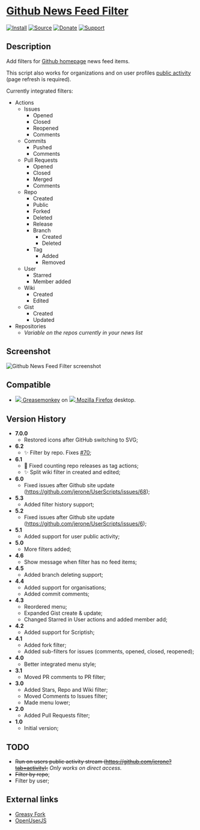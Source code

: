# [Github News Feed Filter](https://github.com/jerone/UserScripts/tree/master/Github_News_Feed_Filter)

[![Install](https://raw.github.com/jerone/UserScripts/master/_resources/Install-button.png)](https://github.com/jerone/UserScripts/raw/master/Github_News_Feed_Filter/Github_News_Feed_Filter.user.js)
[![Source](https://raw.github.com/jerone/UserScripts/master/_resources/Source-button.png)](https://github.com/jerone/UserScripts/blob/master/Github_News_Feed_Filter/Github_News_Feed_Filter.user.js)
[![Donate](https://raw.github.com/jerone/UserScripts/master/_resources/Donate-button.png)](https://www.paypal.com/cgi-bin/webscr?cmd=_s-xclick&hosted_button_id=VCYMHWQ7ZMBKW)
[![Support](https://raw.github.com/jerone/UserScripts/master/_resources/Support-button.png)](https://github.com/jerone/UserScripts/issues)


## Description

Add filters for [Github homepage](https://github.com) news feed items.

This script also works for organizations and on user profiles [public activity](https://github.com/jerone?tab=activity) (page refresh is required).

Currently integrated filters:

* Actions
    * Issues
        * Opened
        * Closed
        * Reopened
        * Comments
    * Commits
        * Pushed
        * Comments
    * Pull Requests
        * Opened
        * Closed
        * Merged
        * Comments
    * Repo
        * Created
        * Public
        * Forked
        * Deleted
        * Release
        * Branch
            * Created
            * Deleted
        * Tag
            * Added
            * Removed
    * User
        * Starred
        * Member added
    * Wiki
        * Created
        * Edited
    * Gist
        * Created
        * Updated
* Repositories
    * _Variable on the repos currently in your news list_


## Screenshot

![Github News Feed Filter screenshot](https://github.com/jerone/UserScripts/raw/master/Github_News_Feed_Filter/screenshot.png)


## Compatible

* [![](https://raw.github.com/jerone/UserScripts/master/_resources/Greasemonkey.png) Greasemonkey](https://addons.mozilla.org/firefox/addon/greasemonkey/) on [![](https://raw.github.com/jerone/UserScripts/master/_resources/Firefox.png) Mozilla Firefox](http://www.mozilla.org/en-US/firefox/fx/#desktop) desktop.


## Version History
* **7.0.0**
    * Restored icons after GitHub switching to SVG;
* **6.2**
    * :sparkles: Filter by repo. Fixes [#70](https://github.com/jerone/UserScripts/issues/70);
* **6.1**
    * :bug: Fixed counting repo releases as tag actions;
    * :sparkles: Split wiki filter in created and edited;
* **6.0**
    * Fixed issues after Github site update (https://github.com/jerone/UserScripts/issues/68);
* **5.3**
    * Added filter history support;
* **5.2**
    * Fixed issues after Github site update (https://github.com/jerone/UserScripts/issues/6);
* **5.1**
    * Added support for user public activity;
* **5.0**
    * More filters added;
* **4.6**
    * Show message when filter has no feed items;
* **4.5**
    * Added branch deleting support;
* **4.4**
    * Added support for organisations;
    * Added commit comments;
* **4.3**
    * Reordered menu;
    * Expanded Gist create & update;
    * Changed Starred in User actions and added member add;
* **4.2**
    * Added support for Scriptish;
* **4.1**
    * Added fork filter;
    * Added sub-filters for issues (comments, opened, closed, reopened);
* **4.0**
    * Better integrated menu style;
* **3.1**
    * Moved PR comments to PR filter;
* **3.0**
    * Added Stars, Repo and Wiki filter;
    * Moved Comments to Issues filter;
    * Made menu lower;
* **2.0**
    * Added Pull Requests filter;
* **1.0**
    * Initial version;


## TODO

- ~~Run on users public activity stream (https://github.com/jerone?tab=activity);~~ _Only works on direct access._
- ~~Filter by repo~~;
- Filter by user;


## External links

* [Greasy Fork](https://greasyfork.org/scripts/171-github-news-feed-filter)
* [OpenUserJS](https://openuserjs.org/scripts/jerone/Github_News_Feed_Filter)
